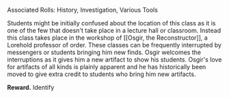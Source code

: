 Associated Rolls: History, Investigation, Various Tools

Students might be initially confused about the location of this class as it is one of the few that doesn't take place in a lecture hall or classroom. Instead this class takes place in the workshop of [[Osgir, the Reconstructor]], a Lorehold professor of order. These classes can be frequently interrupted by messengers or students bringing him new finds. Osgir welcomes the interruptions as it gives him a new artifact to show his students. Osgir's love for artifacts of all kinds is plainly apparent and he has historically been moved to give extra credit to students who bring him new artifacts.

**Reward.** Identify